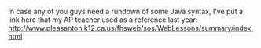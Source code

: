 In case any of you guys need a rundown of some Java syntax, I've put a link here that my AP teacher used as a reference last year:
http://www.pleasanton.k12.ca.us/fhsweb/sos/WebLessons/summary/index.html
